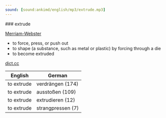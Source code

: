 ```yaml
---
sound: [sound:ankimd/english/mp3/extrude.mp3]
---
```


\### extrude

[Merriam-Webster](https://www.merriam-webster.com/dictionary/extrude)

- to force, press, or push out
- to shape (a substance, such as metal or plastic) by forcing through a die
- to become extruded

[dict.cc](https://www.dict.cc/extrude)

| English        | German       |
| -------------- | ------------ |
| to extrude | verdrängen (174) |
| to extrude | ausstoßen (109) |
| to extrude | extrudieren (12) |
| to extrude | strangpressen (7) |
